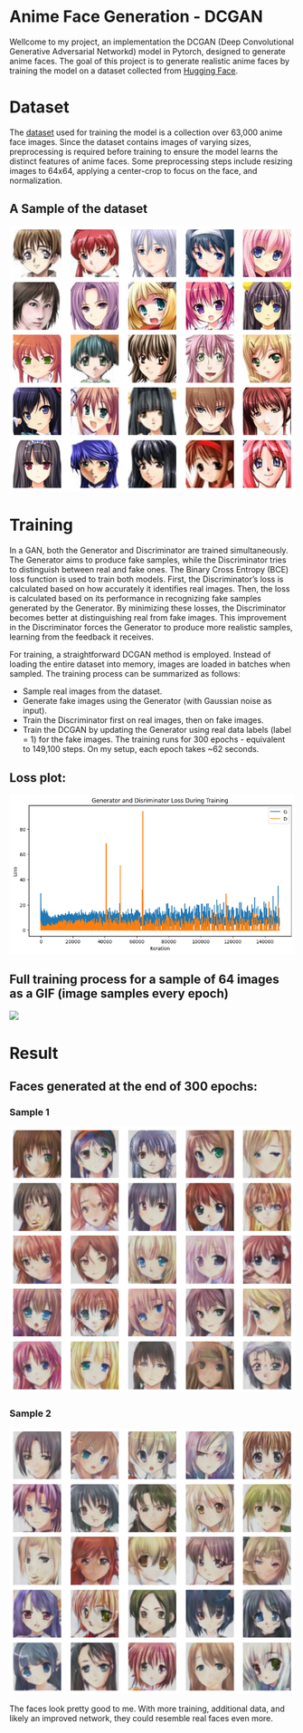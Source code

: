 # Anime Face Generation - DCGAN
Wellcome to my project, an implementation the DCGAN (Deep Convolutional Generative Adversarial Networkd) model in Pytorch, designed to generate anime faces. The goal of this project is to generate realistic anime faces by training the model on a dataset collected from [Hugging Face](https://huggingface.co/). 

# Dataset
The [dataset](https://huggingface.co/datasets/DrishtiSharma/Anime-Face-Dataset) used for training the model is a collection over 63,000 anime face images. Since the dataset contains images of varying sizes, preprocessing is required before training to ensure the model learns the distinct features of anime faces. Some preprocessing steps include resizing images to 64x64, applying a center-crop to focus on the face, and normalization. 
## A Sample of the dataset
![](images/grid_of_images.png)

# Training
In a GAN, both the Generator and Discriminator are trained simultaneously. The Generator aims to produce fake samples, while the Discriminator tries to distinguish between real and fake ones. The Binary Cross Entropy (BCE) loss function is used to train both models. First, the Discriminator’s loss is calculated based on how accurately it identifies real images. Then, the loss is calculated based on its performance in recognizing fake samples generated by the Generator. By minimizing these losses, the Discriminator becomes better at distinguishing real from fake images. This improvement in the Discriminator forces the Generator to produce more realistic samples, learning from the feedback it receives.

For training, a straightforward DCGAN method is employed. Instead of loading the entire dataset into memory, images are loaded in batches when sampled. The training process can be summarized as follows:
* Sample real images from the dataset.
* Generate fake images using the Generator (with Gaussian noise as input).
* Train the Discriminator first on real images, then on fake images.
* Train the DCGAN by updating the Generator using real data labels (label = 1) for the fake images.
The training runs for 300 epochs - equivalent to 149,100 steps. On my setup, each epoch takes ~62 seconds.

## Loss plot:
![](images/G_D_losses_per_iter.png)
## Full training process for a sample of 64 images as a GIF (image samples every epoch)

![](images/training_process_300eps.gif)

# Result 
## Faces generated at the end of 300 epochs:
### Sample 1
![](images/grid_of_inferred_images_1.png) 

### Sample 2
![](images/grid_of_inferred_images_2.png) 

The faces look pretty good to me. With more training, additional data, and likely an improved network, they could resemble real faces even more.

